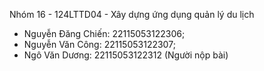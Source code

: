 Nhóm 16 - 124LTTD04 - Xây dựng ứng dụng quản lý du lịch
- Nguyễn Đăng Chiến: 22115053122306;
- Nguyễn Văn Công: 22115053122307;
- Ngô Văn Dương: 22115053122312 (Người nộp bài)
